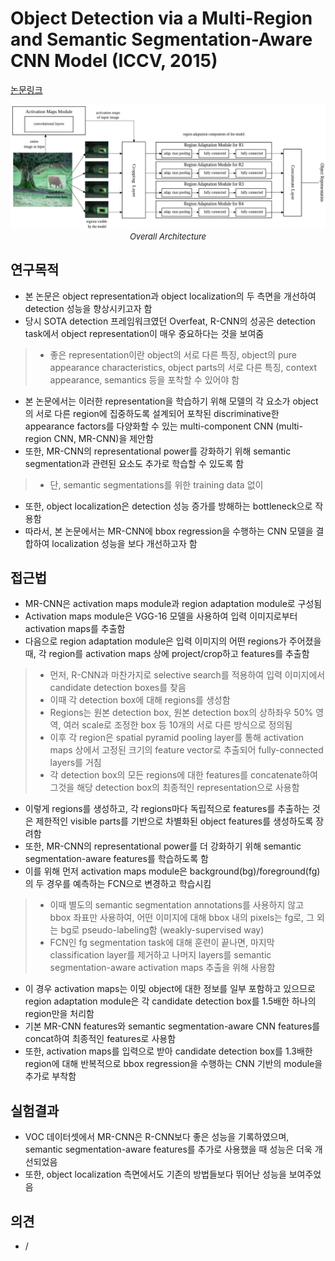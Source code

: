 # Object Detection via a Multi-Region and Semantic Segmentation-Aware CNN Model (ICCV, 2015)

[논문링크](https://openaccess.thecvf.com/content_iccv_2015/html/Gidaris_Object_Detection_via_ICCV_2015_paper.html)

<p align="center">
    <img width="800" alt='fig1' src="./img/02_08_01.png?raw=true"></br>
    <em><font size=2>Overall Architecture</font></em>
</p>

## 연구목적
- 본 논문은 object representation과 object localization의 두 측면을 개선하여 detection 성능을 향상시키고자 함
- 당시 SOTA detection 프레임워크였던 Overfeat, R-CNN의 성공은 detection task에서 object representation이 매우 중요하다는 것을 보여줌
> - 좋은 representation이란 object의 서로 다른 특징, object의 pure appearance characteristics, object parts의 서로 다른 특징, context appearance, semantics 등을 포착할 수 있어야 함
- 본 논문에서는 이러한 representation을 학습하기 위해 모델의 각 요소가 object의 서로 다른 region에 집중하도록 설계되어 포착된 discriminative한 appearance factors를 다양화할 수 있는 multi-component CNN (multi-region CNN, MR-CNN)을 제안함
- 또한, MR-CNN의 representational power를 강화하기 위해 semantic segmentation과 관련된 요소도 추가로 학습할 수 있도록 함
> - 단, semantic segmentations를 위한 training data 없이
- 또한, object localization은 detection 성능 증가를 방해하는 bottleneck으로 작용함
- 따라서, 본 논문에서는 MR-CNN에 bbox regression을 수행하는 CNN 모델을 결합하여 localization 성능을 보다 개선하고자 함

## 접근법
- MR-CNN은 activation maps module과 region adaptation module로 구성됨
- Activation maps module은 VGG-16 모델을 사용하여 입력 이미지로부터 activation maps를 추출함
- 다음으로 region adaptation module은 입력 이미지의 어떤 regions가 주어졌을 때, 각 region를 activation maps 상에 project/crop하고 features를 추출함
> - 먼저, R-CNN과 마찬가지로 selective search를 적용하여 입력 이미지에서 candidate detection boxes를 찾음
> - 이때 각 detection box에 대해 regions를 생성함
> - Regions는 원본 detection box, 원본 detection box의 상하좌우 50% 영역, 여러 scale로 조정한 box 등 10개의 서로 다른 방식으로 정의됨
> - 이후 각 region은 spatial pyramid pooling layer를 통해 activation maps 상에서 고정된 크기의 feature vector로 추출되어 fully-connected layers를 거침
> - 각 detection box의 모든 regions에 대한 features를 concatenate하여 그것을 해당 detection box의 최종적인 representation으로 사용함
- 이렇게 regions를 생성하고, 각 regions마다 독립적으로 features를 추출하는 것은 제한적인 visible parts를 기반으로 차별화된 object features를 생성하도록 장려함
- 또한, MR-CNN의 representational power를 더 강화하기 위해 semantic segmentation-aware features를 학습하도록 함
- 이를 위해 먼저 activation maps module은 background(bg)/foreground(fg)의 두 경우를 예측하는 FCN으로 변경하고 학습시킴
> - 이때 별도의 semantic segmentation annotations를 사용하지 않고 bbox 좌표만 사용하여, 어떤 이미지에 대해 bbox 내의 pixels는 fg로, 그 외는 bg로 pseudo-labeling함 (weakly-supervised way)
> - FCN인 fg segmentation task에 대해 훈련이 끝나면, 마지막 classification layer를 제거하고 나머지 layers를 semantic segmentation-aware activation maps 추출을 위해 사용함
- 이 경우 activation maps는 이밎 object에 대한 정보를 일부 포함하고 있으므로 region adaptation module은 각 candidate detection box를 1.5배한 하나의 region만을 처리함
- 기본 MR-CNN features와 semantic segmentation-aware CNN features를 concat하여 최종적인 features로 사용함
- 또한, activation maps를 입력으로 받아 candidate detection box를 1.3배한 region에 대해 반복적으로 bbox regression을 수행하는 CNN 기반의 module을 추가로 부착함

## 실험결과
- VOC 데이터셋에서 MR-CNN은 R-CNN보다 좋은 성능을 기록하였으며, semantic segmentation-aware features를 추가로 사용했을 때 성능은 더욱 개선되었음
- 또한, object localization 측면에서도 기존의 방법들보다 뛰어난 성능을 보여주었음

## 의견
- / 
